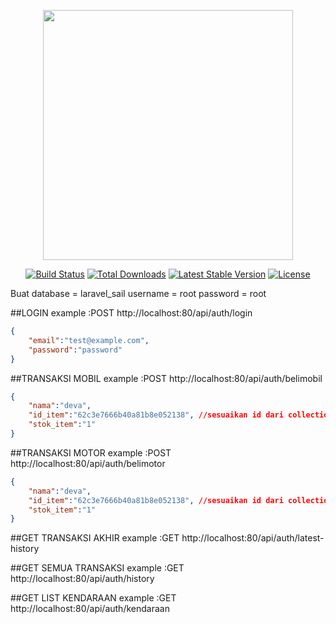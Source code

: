 <p align="center"><a href="https://laravel.com" target="_blank"><img src="https://raw.githubusercontent.com/laravel/art/master/logo-lockup/5%20SVG/2%20CMYK/1%20Full%20Color/laravel-logolockup-cmyk-red.svg" width="400"></a></p>

<p align="center">
<a href="https://travis-ci.org/laravel/framework"><img src="https://travis-ci.org/laravel/framework.svg" alt="Build Status"></a>
<a href="https://packagist.org/packages/laravel/framework"><img src="https://img.shields.io/packagist/dt/laravel/framework" alt="Total Downloads"></a>
<a href="https://packagist.org/packages/laravel/framework"><img src="https://img.shields.io/packagist/v/laravel/framework" alt="Latest Stable Version"></a>
<a href="https://packagist.org/packages/laravel/framework"><img src="https://img.shields.io/packagist/l/laravel/framework" alt="License"></a>
</p>


Buat database = laravel_sail
username = root
password = root

##LOGIN
example :POST http://localhost:80/api/auth/login
```json
{
    "email":"test@example.com",
    "password":"password"
}
```

##TRANSAKSI MOBIL
example :POST http://localhost:80/api/auth/belimobil
```json
{
    "nama":"deva",
    "id_item":"62c3e7666b40a81b8e052138", //sesuaikan id dari collection mobils
    "stok_item":"1"
}
```
##TRANSAKSI MOTOR
example :POST http://localhost:80/api/auth/belimotor
```json
{
    "nama":"deva",
    "id_item":"62c3e7666b40a81b8e052138", //sesuaikan id dari collection motor
    "stok_item":"1"
}
```
##GET TRANSAKSI AKHIR
example :GET http://localhost:80/api/auth/latest-history

##GET SEMUA TRANSAKSI
example :GET http://localhost:80/api/auth/history

##GET LIST KENDARAAN
example :GET http://localhost:80/api/auth/kendaraan

